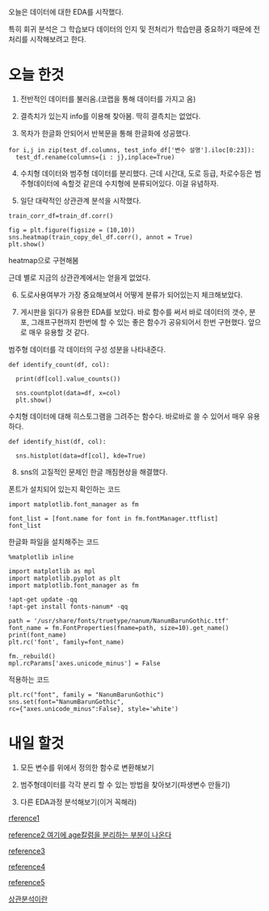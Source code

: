 오늘은 데이터에 대한 EDA를 시작했다.

특히 회귀 분석은 그 학습보다 데이터의 인지 및 전처리가 학습만큼 중요하기 때문에 전처리를 시작해보려고 한다.

# 오늘 한것
1. 전반적인 데이터를 불러옴.(코랩을 통해 데이터를 가지고 옴)

2. 결측치가 있는지 info를 이용해 찾아봄. 딱히 결측치는 없었다.

3. 목차가 한글화 안되어서 반복문을 통해 한글화에 성공했다.

```
for i,j in zip(test_df.columns, test_info_df['변수 설명'].iloc[0:23]):
  test_df.rename(columns={i : j},inplace=True)
```

4. 수치형 데이터와 범주형 데이터를 분리했다. 근데 시간대, 도로 등급, 차로수등은 범주형데이터에 속할것 같은데 수치형에 분류되어있다. 이걸 유념하자.

5. 일단 대략적인 상관관계 분석을 시작했다. 

```
train_corr_df=train_df.corr()
```


```
fig = plt.figure(figsize = (10,10))
sns.heatmap(train_copy_del_df.corr(), annot = True)
plt.show()

```
heatmap으로 구현해봄

근데 별로 지금의 상관관계에서는 얻을게 없었다.

6. 도로사용여부가 가장 중요해보여서 어떻게 분류가 되어있는지 체크해보았다. 

7. 게시판을 읽다가 유용한 EDA를 보았다. 바로 함수를 써서 바로 데이터의 갯수, 분포, 그래프구현까지 한번에 할 수 있는 좋은 함수가 공유되어서 한번 구현했다. 앞으로 매우 유용할 것 같다.

범주형 데이터를 각 데이터의 구성 성분을 나타내준다. 
```
def identify_count(df, col):

  print(df[col].value_counts())

  sns.countplot(data=df, x=col)
  plt.show()
```
수치형 데이터에 대해 히스토그램을 그려주는 함수다. 바로바로 쓸 수 있어서 매우 유용하다.
```
def identify_hist(df, col):

  sns.histplot(data=df[col], kde=True)
```

8. sns의 고질적인 문제인 한글 깨짐현상을 해결했다.

폰트가 설치되어 있는지 확인하는 코드

```
import matplotlib.font_manager as fm

font_list = [font.name for font in fm.fontManager.ttflist]
font_list
```
한글화 파일을 설치해주는 코드
```
%matplotlib inline  

import matplotlib as mpl 
import matplotlib.pyplot as plt 
import matplotlib.font_manager as fm  

!apt-get update -qq
!apt-get install fonts-nanum* -qq

path = '/usr/share/fonts/truetype/nanum/NanumBarunGothic.ttf' 
font_name = fm.FontProperties(fname=path, size=10).get_name()
print(font_name)
plt.rc('font', family=font_name)

fm._rebuild()
mpl.rcParams['axes.unicode_minus'] = False
```
적용하는 코드
```
plt.rc("font", family = "NanumBarunGothic")
sns.set(font="NanumBarunGothic", 
rc={"axes.unicode_minus":False}, style='white')
```

# 내일 할것
1. 모든 변수를 위에서 정의한 함수로 변환해보기

2. 범주형데이터를 각각 분리 할 수 있는 방법을 찾아보기(파생변수 만들기)

3. 다른 EDA과정 분석해보기(이거 꼭해라)

[rference1](https://dacon.io/competitions/official/235959/codeshare/6507?page=1&dtype=recent)

[reference2 여기에 age칼럼을 분리하는 부분이 나온다](https://dacon.io/competitions/official/235959/codeshare/6477?page=1&dtype=recent)

[reference3](https://dacon.io/competitions/official/235949/codeshare/6629?page=1&dtype=recent)

[reference4](https://dacon.io/competitions/official/235867/codeshare/4028?page=1&dtype=recent)

[reference5](https://dacon.io/codeshare/5768?dtype=recent)

[상관분석이란](https://m.blog.naver.com/PostView.naver?isHttpsRedirect=true&blogId=sub_om&logNo=220755048371)
